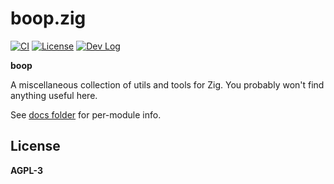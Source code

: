 # boop.zig

[![CI](https://github.com/JohnMurray/boop.zig/actions/workflows/ci.yaml/badge.svg)](https://github.com/JohnMurray/boop.zig/actions/workflows/ci.yaml)
[![License](https://img.shields.io/badge/License-AGPL_v3-blue.svg)](https://github.com/JohnMurray/boop.zig/blob/main/LICENSE)
[![Dev Log](https://img.shields.io/badge/%F0%9F%93%83-dev%20log-blue)](https://github.com/JohnMurray/boop.zig/blob/main/dev-log)

__boop__

A miscellaneous collection of utils and tools for Zig. You probably won't find anything useful here.

See [docs folder](https://github.com/JohnMurray/boop.zig/blob/main/docs) for per-module info.

## License

__AGPL-3__
